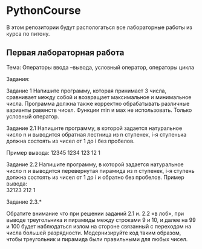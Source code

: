 # PythonCourse
В этом репозитории будут распологаться все лабораторные работы из курса по питону.

## Первая лабораторная работа
Тема: Операторы ввода –вывода, условный оператор, операторы цикла

Задания:

Задание 1
Напишите программу, которая принимает 3 числа, сравнивает между собой и возвращает максимальное и минимальное числа. Программа должна также корректно обрабатывать различные варианты равенств чисел. Функции min и мах не использовать. Только условный оператор.

Задание 2.1
Напишите программу, в которой задается  натуральное число n и выводится обратная лестница из n ступенек, i-я ступенька должна состоять из чисел от 1 до i без пробелов.

Пример вывода:
12345
1234
123
12
1

Задание 2.2
Напишите программу, в которой задается натуральное число n и выводится перевернутая пирамида из n ступенек, i-я ступень должна состоять из чисел от 1 до i и обратно без пробелов.
Пример вывода:      
      32123 
        212
          1


Задание 2.3.*

Обратите внимание что при решении заданий 2.1 и. 2.2 «в лоб», при выводе треугольника и пирамиды между строками 9 и 10, и далее на 99 и 100 будет наблюдаться излом на стороне связанный с переходом на числа большей разрядности. Модернизируйте код таким образом, чтобы треугольник и пирамида были правильными для любых чисел.
